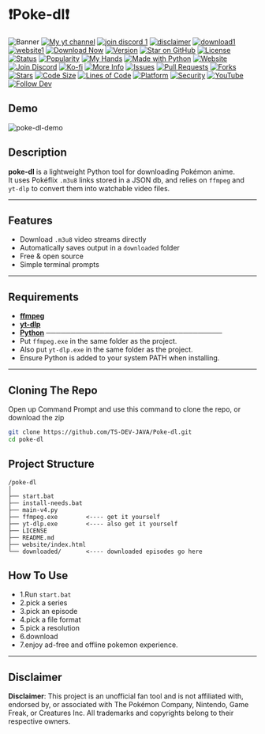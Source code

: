 # ❗Poke-dl❗️

![Banner](https://files.catbox.moe/cyrinw.png)
[![My yt channel](https://img.icons8.com/color/48/000000/youtube-play.png)](https://example.com)
[![join discord 1](https://img.icons8.com/color/48/000000/discord-logo.png)](https://discord.gg/idk) 
[![disclaimer](https://img.icons8.com/color/48/000000/error--v1.png)](https://ts-dev-java.github.io/poke-dl/website/web-disclaimer.html)
[![download1](https://img.icons8.com/color/48/000000/download--v1.png)](https://idk.com)
[![website1](https://img.icons8.com/color/48/000000/internet--v1.png)](https://ts-dev-java.github.io/poke-dl/website/index.html)
[![Download Now](https://img.shields.io/badge/Download-Now-success?style=for-the-badge&logo=github)](https://github.com/yourusername/poke-dl/releases/latest)
[![Version](https://img.shields.io/badge/Version-1.01-yellow?style=for-the-badge&logo=semver)](#)
[![Star on GitHub](https://img.shields.io/badge/Star-on%20GitHub-ff69b4?style=for-the-badge&logo=github)](https://github.com/ts-dev-java/poke-dl)
[![License](https://img.shields.io/badge/License-Apache%202.0-blue?style=for-the-badge&logo=apache)](https://www.apache.org/licenses/LICENSE-2.0)
[![Status](https://img.shields.io/badge/Status-Working-green?style=for-the-badge&logo=checkmarx)](#)
[![Popularity](https://img.shields.io/badge/Popularity-Rising-orange?style=for-the-badge&logo=trending-up)](#)
[![My Hands](https://img.shields.io/badge/My%20Hands-Hurting-red?style=for-the-badge&logo=hands-wash)](#)
[![Made with Python](https://img.shields.io/badge/Made%20with-Python-FFD43B?style=for-the-badge&logo=python&logoColor=3776AB)](#)
[![Website](https://img.shields.io/badge/Website-poke--dl.com-blue?style=for-the-badge&logo=google-chrome)](https://ts-dev-java.github.io/Poke-dl/website/Index.html)
[![Join Discord](https://img.shields.io/badge/Join-Discord-5865F2?logo=discord&style=for-the-badge)](https://discord.gg/your-invite)
[![Ko-fi](https://img.shields.io/badge/Ko--fi-Donate-ff5e5b?style=for-the-badge&logo=kofi)](https://ko-fi.com/yourusername)
[![More Info](https://img.shields.io/badge/More%20Info-Here-informational?style=for-the-badge&logo=readme)](https://your-info-link.com)
[![Issues](https://img.shields.io/github/issues/TS-DEV-JAVA/poke-dl?style=for-the-badge&logo=github)](https://github.com/TS-DEV-JAVA/poke-dl/issues)
[![Pull Requests](https://img.shields.io/github/issues-pr/TS-DEV-JAVA/poke-dl?style=for-the-badge&logo=git)](https://github.com/TS-DEV-JAVA/poke-dl/pulls)
[![Forks](https://img.shields.io/github/forks/TS-DEV-JAVA/poke-dl?style=for-the-badge&logo=fork)](https://github.com/TS-DEV-JAVA/poke-dl/fork)
[![Stars](https://img.shields.io/github/stars/TS-DEV-JAVA/poke-dl?style=for-the-badge&logo=github)](https://github.com/TS-DEV-JAVA/poke-dl/stargazers)
[![Code Size](https://img.shields.io/github/languages/code-size/TS-DEV-JAVA/poke-dl?style=for-the-badge)](https://github.com/TS-DEV-JAVA/poke-dl)
[![Lines of Code](https://img.shields.io/tokei/lines/github/TS-DEV-JAVA/poke-dl?style=for-the-badge)](https://github.com/TS-DEV-JAVA/poke-dl)
[![Platform](https://img.shields.io/badge/Platform-Windows-blue?style=for-the-badge&logo=windows)]()
[![Security](https://img.shields.io/badge/Security-Trusted-brightgreen?style=for-the-badge&logo=shield)]()
[![YouTube](https://img.shields.io/badge/Watch-Demo-red?style=for-the-badge&logo=youtube)](https://youtube.com/yourdemo)
[![Follow Dev](https://img.shields.io/badge/Follow-@TS--DEV--JAVA-blue?style=for-the-badge&logo=github)](https://github.com/TS-DEV-JAVA)
## Demo

![poke-dl-demo](https://files.catbox.moe/lzj5jz.webp)

## Description

**poke-dl** is a lightweight Python tool for downloading Pokémon anime.  
It uses Pokéflix `.m3u8` links stored in a JSON db, and relies on `ffmpeg` and `yt-dlp` to convert them into watchable video files.

---

## Features

- Download `.m3u8` video streams directly  
- Automatically saves output in a `downloaded` folder  
- Free & open source  
- Simple terminal prompts  

---

## Requirements

- [**ffmpeg**](https://github.com/TS-DEV-JAVA/Poke-dl/releases/download/1/ffmpeg.exe) 
- [**yt-dlp**]() 
- [**Python**](https://www.python.org/ftp/python/3.13.5/python-3.13.5-amd64.exe)
────────────────────────────────────
- Put `ffmpeg.exe` in the same folder as the project.
- Also put `yt-dlp.exe` in the same folder as the project.
- Ensure Python is added to your system PATH when installing.

---

## Cloning The Repo
Open up Command Prompt and use this command to clone the repo, or download the zip
```bash
git clone https://github.com/TS-DEV-JAVA/Poke-dl.git
cd poke-dl
```
## Project Structure

```text
/poke-dl
│
├── start.bat
├── install-needs.bat
├── main-v4.py
├── ffmpeg.exe        <---- get it yourself
├── yt-dlp.exe        <---- also get it yourself
├── LICENSE
├── README.md
├── website/index.html
└── downloaded/       <---- downloaded episodes go here
```
## How To Use
- 1.Run `start.bat`
- 2.pick a series
- 3.pick an episode
- 4.pick a file format
- 5.pick a resolution
- 6.download
- 7.enjoy ad-free and offline pokemon experience.

---
## Disclaimer

**Disclaimer**: This project is an unofficial fan tool and is not affiliated with, endorsed by, or associated with The Pokémon Company, Nintendo, Game Freak, or Creatures Inc. All trademarks and copyrights belong to their respective owners.

